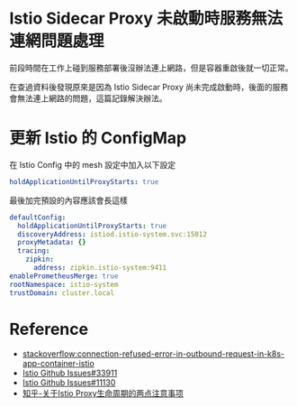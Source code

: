 # Istio Sidecar Proxy 未啟動時服務無法連網問題處理


前段時間在工作上碰到服務部署後沒辦法連上網路，但是容器重啟後就一切正常。

在查過資料後發現原來是因為 Istio Sidecar Proxy 尚未完成啟動時，後面的服務會無法連上網路的問題，這篇記錄解決辦法。

<!--more-->

# 更新 Istio 的 ConfigMap

在 Istio Config 中的 mesh 設定中加入以下設定

```yaml
holdApplicationUntilProxyStarts: true
```

最後加完預設的內容應該會長這樣

```yaml
defaultConfig:
  holdApplicationUntilProxyStarts: true
  discoveryAddress: istiod.istio-system.svc:15012
  proxyMetadata: {}
  tracing:
    zipkin:
      address: zipkin.istio-system:9411
enablePrometheusMerge: true
rootNamespace: istio-system
trustDomain: cluster.local
```

# Reference

* [stackoverflow:connection-refused-error-in-outbound-request-in-k8s-app-container-istio](https://stackoverflow.com/questions/63481969/connection-refused-error-in-outbound-request-in-k8s-app-container-istio)
* [Istio Github Issues#33911](https://github.com/istio/istio/issues/33911#issuecomment-877010732)
* [Istio Github Issues#11130](https://github.com/istio/istio/issues/11130)
* [知乎-关于Istio Proxy生命周期的两点注意事项](https://zhuanlan.zhihu.com/p/369301902)

